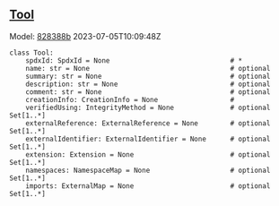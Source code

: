 ## [Tool](https://github.com/spdx/spdx-3-model/blob/main/model/Core/Classes/Tool.md)
Model: [828388b](https://github.com/spdx/spdx-3-model/commit/828388b98c2374f1af6b760ab87fee0d4a11e3f4) 2023-07-05T10:09:48Z
```
class Tool:
    spdxId: SpdxId = None                              # * 
    name: str = None                                   # optional 
    summary: str = None                                # optional 
    description: str = None                            # optional 
    comment: str = None                                # optional 
    creationInfo: CreationInfo = None                  # 
    verifiedUsing: IntegrityMethod = None              # optional Set[1..*]
    externalReference: ExternalReference = None        # optional Set[1..*]
    externalIdentifier: ExternalIdentifier = None      # optional Set[1..*]
    extension: Extension = None                        # optional Set[1..*]
    namespaces: NamespaceMap = None                    # optional Set[1..*]
    imports: ExternalMap = None                        # optional Set[1..*]
```
